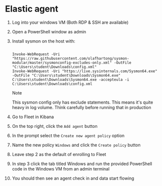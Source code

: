 # Elastic agent

1. Log into your windows VM (Both RDP & SSH are available)
1. Open a PowerShell window as admin
1. Install sysmon on the host with:

   ```

   Invoke-WebRequest -Uri "https://raw.githubusercontent.com/olafhartong/sysmon-modular/master/sysmonconfig-excludes-only.xml" -OutFile "C:\Users\student\Downloads\config.xml"
   Invoke-WebRequest -Uri "https://live.sysinternals.com/Sysmon64.exe" -OutFile "C:\Users\student\Downloads\Sysmon64.exe"
   C:\Users\student\Downloads\Sysmon64.exe -accepteula -i C:\Users\student\Downloads\config.xml
   ```

   > [!NOTE]
   > This sysmon config only has exclude statements. This means it's quite heavy in log volume. Think carefully before running that in production

1. Go to Fleet in Kibana
1. On the top right, click the `Add agent` button
1. In the prompt select the `Create new agent policy` option
1. Name the new policy `Windows` and click the `Create policy` button
1. Leave step 2 as the default of enrolling to Fleet
1. In step 3 click the tab titled Windows and run the provided PowerShell code in the Windows VM from an admin terminal
1. You should then see an agent check in and data start flowing
